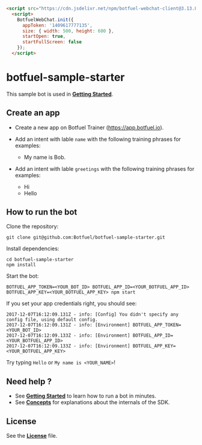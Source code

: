 ```HTML

<script src="https://cdn.jsdelivr.net/npm/botfuel-webchat-client@3.13.8"></script>
  <script>
    BotfuelWebChat.init({
      appToken: '1409617777135',
      size: { width: 500, height: 600 },
      startOpen: true,
      startFullScreen: false
    });
  </script>
```

# botfuel-sample-starter

This sample bot is used in [**Getting Started**](https://docs.botfuel.io/dialog/tutorials/getting-started).

## Create an app

* Create a new app on Botfuel Trainer (https://app.botfuel.io).

* Add an intent with lable `name` with the following training phrases for examples:

  * My name is Bob.

* Add an intent with lable `greetings` with the following training phrases for examples:
  * Hi
  * Hello

## How to run the bot

Clone the repository:

```shell
git clone git@github.com:Botfuel/botfuel-sample-starter.git
```

Install dependencies:

```shell
cd botfuel-sample-starter
npm install
```

Start the bot:

```shell
BOTFUEL_APP_TOKEN=<YOUR_BOT_ID> BOTFUEL_APP_ID=<YOUR_BOTFUEL_APP_ID> BOTFUEL_APP_KEY=<YOUR_BOTFUEL_APP_KEY> npm start
```

If you set your app credentials right, you should see:

```shell
2017-12-07T16:12:09.131Z - info: [Config] You didn't specify any config file, using default config.
2017-12-07T16:12:09.131Z - info: [Environment] BOTFUEL_APP_TOKEN=<YOUR_BOT_ID>
2017-12-07T16:12:09.133Z - info: [Environment] BOTFUEL_APP_ID=<YOUR_BOTFUEL_APP_ID>
2017-12-07T16:12:09.133Z - info: [Environment] BOTFUEL_APP_KEY=<YOUR_BOTFUEL_APP_KEY>
```

Try typing `Hello` or `My name is <YOUR_NAME>`!

## Need help ?

* See [**Getting Started**](https://docs.botfuel.io/platform/tutorials/getting-started) to learn how to run a bot in minutes.
* See [**Concepts**](https://docs.botfuel.io/platform/concepts) for explanations about the internals of the SDK.

## License

See the [**License**](LICENSE.md) file.
